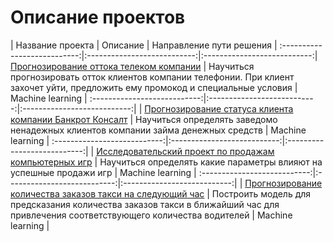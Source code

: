 # Описание проектов

| Название проекта | Описание | Направление пути решения | :---------------------------:|:---------------------------:|:---------------------------:| [Прогнозирование оттока телеком компании](https://github.com/JuliaKildyushova/myprojects/tree/main/Проект%20такси "Project Taxi") | Научиться прогнозировать отток клиентов компании телефонии. При клиент захочет уйти, предложить ему промокод и специальные условия | Machine learning | :---------------------------:|:---------------------------:|:---------------------------:|
| [Прогнозирование статуса клиента компании Банкрот Консалт](https://github.com/JuliaKildyushova/myprojects/tree/main/Проект%20банкрот%20консалт "Проект Банкрот Консалт") | Научиться определять заведомо ненадежных клиентов компании займа денежных средств | Machine learning | :---------------------------:|:---------------------------:|:---------------------------:|
| [Исследовательский проект по продажам компьютерных игр](https://github.com/JuliaKildyushova/myprojects/tree/main/Проект%20продажи%20игр "Project Game Sales") | Научиться определять какие параметры влияют на успешные продажи игр | Machine learning | :---------------------------:|:---------------------------:|:---------------------------:|
| [Прогнозирование количества заказов такси на следующий час](https://github.com/JuliaKildyushova/myprojects/tree/main/Выпускной%20проект%20телекоммуникации "Project Telecommunications") | Построить модель для предсказания количества заказов такси в ближайший час для привлечения соответствующего количества водителей | Machine learning |
